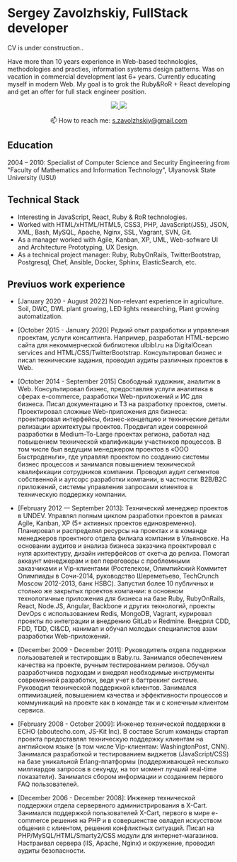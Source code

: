 # Sergey Zavolzhskiy, FullStack developer

CV is under construction..

Have more than 10 years experience in Web-based technologies, methodologies and practies, information systems design patterns.
Was on vacation in commercial development last 6+ years. Currently educating myself in modern Web.
My goal is to grok the Ruby&RoR \+ React developing and get an offer for full stack engineer position.

<p align='center'>
   <a href="https://www.linkedin.com/in/zavolzhskiy/">
       <img src="https://img.shields.io/badge/linkedin-%230077B5.svg?&style=for-the-badge&logo=linkedin&logoColor=white"/>
   </a>
   <a href="https://t.me/SerjZzz">
       <img src="https://img.shields.io/badge/Telegram-2CA5E0?style=for-the-badge&logo=telegram&logoColor=white"/>
   </a>
<p align='center'>
   📫 How to reach me: <a href='mailto:s.zavolzhskiy@gmail.com'>s.zavolzhskiy@gmail.com</a>
</p>

## Education
2004 – 2010: Specialist of Computer Science and Security Engineering from "Faculty of Mathematics and Information Technology", Ulyanovsk State University (USU)

## Technical Stack

- Interesting in JavaScript, React, Ruby & RoR technologies.
- Worked with HTML/xHTML/HTML5, CSS3, PHP, JavaScript(JS5), JSON, XML, Bash, MySQL, Apache, Nginx, SSL, Vagrant, SVN, Git.
- As a manager worked with Agile, Kanban, XP, UML, Web-sofware UI and Architecture Prototyping, UX Design.
- As a technical project manager: Ruby, RubyOnRails, TwitterBootstrap, Postgresql, Chef, Ansible, Docker, Sphinx, ElasticSearch, etc.

## Previuos work experience

- [January 2020 - August 2022] Non-relevant experience in agriculture. Soil, DWC, DWL plant growing, LED lights researching, Plant growing automatization.

- [October 2015 - January 2020] Редкий опыт разработки и управления проектам, услуги консалтинга. Например, разработал HTML-версию сайта для некоммерческой библиотеки ulbibl.ru на DigitalOcean services and HTML/CSS/TwitterBootstrap. Консультировал бизнес и писал технические задания, проводил аудиты различных проектов в Web.

- [October 2014 - September 2015] Свободный художник, аналитик в Web. Консультировал бизнес, предоставляя услуги аналитика в сферах e-commerce, разработки Web-приложений и ИС для бизнеса. Писал документацию и ТЗ на разработку проектов, сметы. Проектировал сложные Web-приложения для бизнеса: проектировал интерфейсы, бизнес-концепцию и технические детали релизации архитектуры проектов. Продвигал идеи совренной разработки в Medium-To-Large проектах региона, работал над повышением технической квалификации участников процессов. В том числе был ведущим менеджером проектов в «ООО Быстроденьги», где управлял проектом по созданию системы бизнес процессов и занимался повышением технической квалификации сотрудников компании. Проводил аудит сегментов собственной и аутсорс разработки компании, в частности: B2B/B2C приложений, системы управления запросами клиентов в техническую поддержку компании. 

- [February 2012 — September 2013]: Технический менеджер проектов в UNDEV. Управлял полным циклом разработки проектов в рамках Agile, Kanban, XP (5+ активных проектов единовременно). Планировал и распределял ресурсы на проектах и в команде менеджеров проектного отдела филиала компании в Ульяновске. На основании аудитов и анализа бизнеса заказчика проектировал с нуля архитектуру, дизайн интерфейсов от скетча до релиза. Помогал аккаунт менеджерам и вел переговоры с проблемными заказчиками и Vip-клиентами (Ростелеком, Олимпийский Коммитет Олимпиады в Сочи-2014, руководство Шереметьево, TechCrunch Moscow 2012-2013, банк HSBC). Запустил более 10 публичных и столько же закрытых проектов компании: в основном технологичные приложения для бизнеса на базе Ruby, RubyOnRails, React, Node.JS, Angular, Backbone и других технологий, проекты DevOps с использованием Redis, MongoDB, Vagrant, курировал проекты по интеграции и внедрению GitLab и Redmine. Внедрял СDD, FDD, TDD, CI&CD, нанимал и обучал молодых специалистов азам разработки Web-приложений.

- [December 2009 - December 2011]: Руководитель отдела поддержки пользователей и тестировщик в Baby.ru. Занимался обеспечением качества на проекте, ручным тестированием релизов. Обучал разработчиков подходам и внедрял необходимые инструменты современной разработки, ведя учет в багтрекинг системе. Руководил технической поддержкой клиентов. Занимался оптимизацией, повышением качества и эффективности процессов и коммуникаций на проекте как в команде так и с конечным клиентом сервиса.

- [February 2008 - October 2009]: Инженер технической поддержки в ECHO (aboutecho.com, JS-Kit Inc). В составе Scrum команды стартап проекта предоставлял техническую поддержку клиентам на английском языке (в том числе Vip-клиентам: WashingtonPost, CNN). Занимался разработкой и тестированием виджетов (JavaScript/CSS) на базе уникальной Erlang-платформы (поддерживающей несколько миллиардов запросов в секунду, на тот момент лучший real-time показатели). Занимался сбором информации и созданием первого FAQ пользователей.

- [December 2006 - December 2008]: Инженер технической поддержки отдела сервервного администрирования в X-Cart. Занимался поддержкой пользователей X-Cart, первого в мире e-commerce решения на PHP и в совершенстве овладел искусством общения с клиентом, решения конфликтных ситуаций. Писал на PHP/MySQL/HTML/Smarty2/CSS модули для интернет-магазинов. Настраивал сервера (IIS, Apache, Nginx) и окружение, проводил аудиты безопасности.
